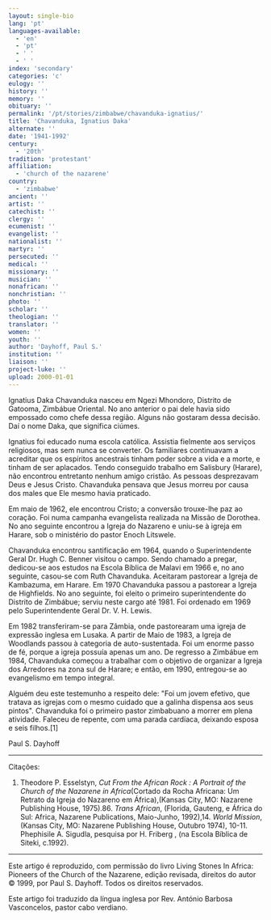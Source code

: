 ```yaml
---
layout: single-bio
lang: 'pt'
languages-available:
  - 'en'
  - 'pt'
  - ' '
  - ' '
index: 'secondary'
categories: 'c'
eulogy: ''
history: ''
memory: ''
obituary: ''
permalink: '/pt/stories/zimbabwe/chavanduka-ignatius/'
title: 'Chavanduka, Ignatius Daka'
alternate: ''
date: '1941-1992'
century:
  - '20th'
tradition: 'protestant'
affiliation:
  - 'church of the nazarene'
country:
  - 'zimbabwe'
ancient: ''
artist: ''
catechist: ''
clergy: ''
ecumenist: ''
evangelist: ''
nationalist: ''
martyr: ''
persecuted: ''
medical: ''
missionary: ''
musician: ''
nonafrican: ''
nonchristian: ''
photo: ''
scholar: ''
theologian: ''
translator: ''
women: ''
youth: ''
author: 'Dayhoff, Paul S.'
institution: ''
liaison: ''
project-luke: ''
upload: 2000-01-01
---
```



Ignatius Daka Chavanduka nasceu em Ngezi Mhondoro, Distrito de Gatooma, Zimbábue Oriental. No ano anterior o pai dele havia sido empossado como chefe dessa região. Alguns não gostaram dessa decisão. Daí o nome Daka, que significa ciúmes.

Ignatius foi educado numa escola católica. Assistia fielmente aos serviços religiosos, mas sem nunca se converter. Os familiares continuavam a acreditar que os espíritos ancestrais tinham poder sobre a vida e a morte, e tinham de ser aplacados. Tendo conseguido trabalho em Salisbury (Harare), não encontrou entretanto nenhum amigo cristão. As pessoas desprezavam Deus e Jesus Cristo. Chavanduka pensava que Jesus morreu por causa dos males que Ele mesmo havia praticado.

Em maio de 1962, ele encontrou Cristo; a conversão trouxe-lhe paz ao coração. Foi numa campanha evangelista realizada na Missão de Dorothea. No ano seguinte encontrou a Igreja do Nazareno e uniu-se à igreja em Harare, sob o ministério do pastor Enoch Litswele.

Chavanduka encontrou santificação em 1964, quando o Superintendente Geral Dr. Hugh C. Benner visitou o campo. Sendo chamado a pregar, dedicou-se aos estudos na Escola Bíblica de Malavi em 1966 e, no ano seguinte, casou-se com Ruth Chavanduka. Aceitaram pastorear a Igreja de Kambazuma, em Harare. Em 1970 Chavanduka passou a pastorear a Igreja de Highfields. No ano seguinte, foi eleito o primeiro superintendente do Distrito de Zimbábue; serviu neste cargo até 1981. Foi ordenado em 1969 pelo Superintendente Geral Dr. V. H. Lewis.

Em 1982 transferiram-se para Zâmbia, onde pastorearam uma igreja de expressão inglesa em Lusaka. A partir de Maio de 1983, a Igreja de Woodlands passou à categoria de auto-sustentada. Foi um enorme passo de fé, porque a igreja possuía apenas um ano. De regresso a Zimbábue em 1984, Chavanduka começou a trabalhar com o objetivo de organizar a Igreja dos Arredores na zona sul de Harare; e então, em 1990, entregou-se ao evangelismo em tempo integral.

Alguém deu este testemunho a respeito dele: "Foi um jovem efetivo, que tratava as igrejas com o mesmo cuidado que a galinha dispensa aos seus pintos". Chavanduka foi o primeiro pastor zimbabuano a morrer em plena atividade. Faleceu de repente, com uma parada cardíaca, deixando esposa e seis filhos.[1]

Paul S. Dayhoff

---

Citações:

1. Theodore P. Esselstyn, *Cut From the African Rock : A Portrait of the Church of the Nazarene in Africa*(Cortado da Rocha Africana: Um Retrato da Igreja do Nazareno em África),(Kansas City, MO: Nazarene Publishing House, 1975).86. *Trans African*, (Florida, Gauteng, e África do Sul: Africa, Nazarene Publications, Maio-Junho, 1992),14. *World Mission*, (Kansas City, MO: Nazarene Publishing House, Outubro 1974), 10-11. Phephisile A. Sigudla, pesquisa por H. Friberg , (na Escola Bíblica de Siteki, c.1992).

---

Este artigo é reproduzido, com permissão do livro Living Stones In Africa: Pioneers of the Church of the Nazarene, edição revisada, direitos do autor © 1999, por Paul S. Dayhoff.  Todos os direitos reservados.

Este artigo foi traduzido da língua inglesa por Rev. António Barbosa Vasconcelos, pastor cabo verdiano.